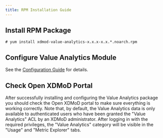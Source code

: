 ```yaml
---
title: RPM Installation Guide
---
```


Install RPM Package
----------------------

```
# yum install xdmod-value-analytics-x.x.x-x.x.*.noarch.rpm
```

Configure Value Analytics Module
------------------------

See the [Configuration Guide](configuration.html) for details.

Check Open XDMoD Portal
-----------------------

After successfully installing and configuring the Value Analytics package you should check the Open
XDMoD portal to make sure everything is working correctly. Note that, by default, the Value
Analytics data is only available to authenticated users who have been granted the "Value Analytics"
ACL by an XDMoD administrator.  After logging in with the required privileges, the "Value Analytics"
category will be visible in the "Usage" and "Metric Explorer" tabs.
